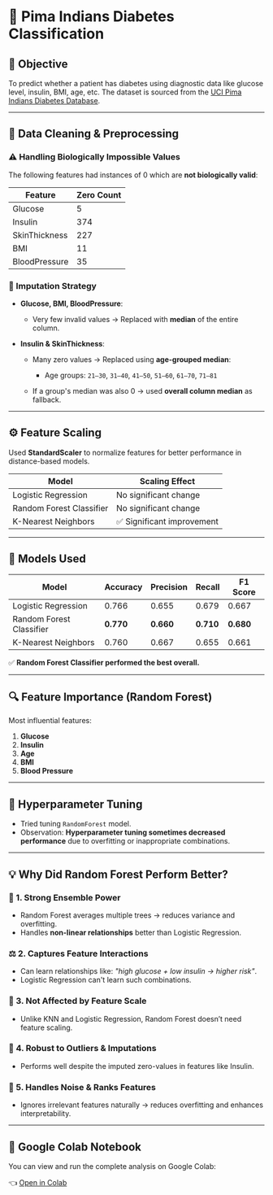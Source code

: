 # 🏪 Pima Indians Diabetes Classification

## 📌 Objective

To predict whether a patient has diabetes using diagnostic data like glucose level, insulin, BMI, age, etc. The dataset is sourced from the [UCI Pima Indians Diabetes Database](https://www.kaggle.com/datasets/uciml/pima-indians-diabetes-database).

---

## 🧹 Data Cleaning & Preprocessing

### ⚠ Handling Biologically Impossible Values

The following features had instances of 0 which are **not biologically valid**:

| Feature       | Zero Count |
| ------------- | ---------- |
| Glucose       | 5          |
| Insulin       | 374        |
| SkinThickness | 227        |
| BMI           | 11         |
| BloodPressure | 35         |

### 🔧 Imputation Strategy

* **Glucose, BMI, BloodPressure**:

  * Very few invalid values → Replaced with **median** of the entire column.

* **Insulin & SkinThickness**:

  * Many zero values → Replaced using **age-grouped median**:

    * Age groups: `21–30`, `31–40`, `41–50`, `51–60`, `61–70`, `71–81`
  * If a group's median was also 0 → used **overall column median** as fallback.

---

## ⚙️ Feature Scaling

Used **StandardScaler** to normalize features for better performance in distance-based models.

| Model                    | Scaling Effect            |
| ------------------------ | ------------------------- |
| Logistic Regression      | No significant change     |
| Random Forest Classifier | No significant change     |
| K-Nearest Neighbors      | ✅ Significant improvement |

---

## 🤖 Models Used

| Model                    | Accuracy  | Precision | Recall    | F1 Score  |
| ------------------------ | --------- | --------- | --------- | --------- |
| Logistic Regression      | 0.766     | 0.655     | 0.679     | 0.667     |
| Random Forest Classifier | **0.770** | **0.660** | **0.710** | **0.680** |
| K-Nearest Neighbors      | 0.760     | 0.667     | 0.655     | 0.661     |

✅ **Random Forest Classifier performed the best overall.**

---

## 🔍 Feature Importance (Random Forest)

Most influential features:

1. **Glucose**
2. **Insulin**
3. **Age**
4. **BMI**
5. **Blood Pressure**

---

## 🧪 Hyperparameter Tuning

* Tried tuning `RandomForest` model.
* Observation: **Hyperparameter tuning sometimes decreased performance** due to overfitting or inappropriate combinations.

---

## 💡 Why Did Random Forest Perform Better?

### 🌳 1. Strong Ensemble Power

* Random Forest averages multiple trees → reduces variance and overfitting.
* Handles **non-linear relationships** better than Logistic Regression.

### ⚖️ 2. Captures Feature Interactions

* Can learn relationships like: *"high glucose + low insulin → higher risk"*.
* Logistic Regression can't learn such combinations.

### 🤊 3. Not Affected by Feature Scale

* Unlike KNN and Logistic Regression, Random Forest doesn’t need feature scaling.

### 🌟 4. Robust to Outliers & Imputations

* Performs well despite the imputed zero-values in features like Insulin.

### 🧠 5. Handles Noise & Ranks Features

* Ignores irrelevant features naturally → reduces overfitting and enhances interpretability.

---

## 🔗 Google Colab Notebook

You can view and run the complete analysis on Google Colab:

👈 [Open in Colab](https://colab.research.google.com/drive/1CqmYi0SLOzZy5eQ3R1cn2yJlgLtstqiq?usp=sharing)

